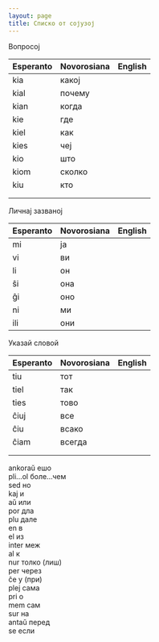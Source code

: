 ```yaml
---
layout: page
title: Списко от сојузој
---
```


Вопросој

| Esperanto | Novorosiana | English  |
|----------|----------|-----------|
| kia        |   какој       |         |
| kial        |   почему       |         |
| kian        |   когда       |         |
| kie       |    где      |         |
| kiel        |  как        |         |
|  kies       |  чеј        |         |
| kio        |   што       |         |
| kiom        |  сколко        |         |
| kiu        |   кто       |         |
|         |          |         |
|         |          |         |

Личнај зазваној

| Esperanto | Novorosiana | English  |
|----------|----------|-----------|
|  mi       |     ја     |         |
|  vi       |     ви     |         |
|   li      |     он     |         |
|   ŝi      |     она     |         |
|   ĝi      |     оно     |         |
|   ni      |     ми     |         |
|   ili      |    они      |         |


Указай словой

| Esperanto | Novorosiana | English  |
|----------|----------|-----------|
|   tiu      |    тот      |         |
|   tiel      |    так      |         |
|   ties      |    тово      |         |
|   ĉiuj      |    все      |         |
|   ĉiu     |      всако    |         |
|   ĉiam      |    всегда      |         |
|         |          |         |
|         |          |         |


ankoraŭ ешо\
pli...ol боле...чем\
sed но\
kaj и\
aŭ или\
por дла\
plu дале\
en в\
el из\
inter меж\
al к\
nur толко (лиш)\
per через\
ĉe у (при)\
plej сама\
pri о\
mem сам\
sur на\
antaŭ перед\
se если

